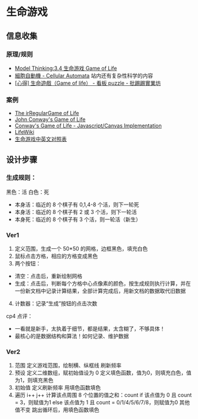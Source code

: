 # 生命游戏

## 信息收集

### 原理/规则

- [Model Thinking:3.4 生命游戏 Game of Life](http://mooc.guokr.com/note/15029/)
- [細胞自動機 - Cellular Automata](http://www.atlas-zone.com/complex/alife/ca/index.html) 站内还有复杂性科学的内容
- [[心得] 生命遊戲（Game of life） - 看板 puzzle - 批踢踢實業坊](https://www.ptt.cc/bbs/puzzle/M.1249635651.A.21E.html)

### 案例

- [The irRegularGame of Life](http://www.newgrounds.com/portal/view/468517)
- [John Conway's Game of Life](https://bitstorm.org/gameoflife/)
- [Conway's Game of Life - Javascript/Canvas Implementation](http://pmav.eu/stuff/javascript-game-of-life-v3.1.1/?autoplay=0&trail=0&grid=1&colors=1&zoom=1&s=random)
- [LifeWiki](http://conwaylife.com/w/index.php?title=Main_Page)
- [生命游戏中英文对照表](http://tieba.baidu.com/p/3666424278)

## 设计步骤

### 生成规则：

黑色：活
白色：死

- 本身活：临近的 8 个棋子有 0,1,4-8 个活，则下一轮死
- 本身活：临近的 8 个棋子有 2 或 3 个活，则下一轮活
- 本身死：临近的 8 个棋子有 3 个活，则一轮活（新生）

### Ver1

1. 定义范围，生成一个 50*50 的网格，边框黑色，填充白色
2. 鼠标点击方格，相应的方格变成黑色
3. 两个按钮：
  - 清空：点击后，重新绘制网格
  - 生成：点击后，判断每个方格中心点像素的颜色，按生成规则执行计算，并在一份新文档中记录计算结果，全部计算完成后，用新文档的数据取代旧数据
4. 计数器：记录“生成”按钮的点击次数

cp4 点评：
- 一看就是新手，太执着于细节，都是结果，太含糊了，不够具体！
- 最核心的是数据结构和算法！如何记录、维护数据

### Ver2

1. 范围
  定义游戏范围，绘制横、纵框线
  刷新频率
2. 预设
  定义二维数组，赋初始值设为 0
  定义填色函数，值为0，则填充白色，值为1，则填充黑色
3. 初始值
  定义刷新频率
  用填色函数填色
4. 遍历
  i++ j++
  计算该点周围 8 个位置的值之和：count
  if 该点值为 0 且 count = 3，则赋值为1
  else 该点值为 1 且 count = 0/1/4/5/6/7/8，则赋值为0
  其他值不变
  跳出循环后，用填色函数填色
